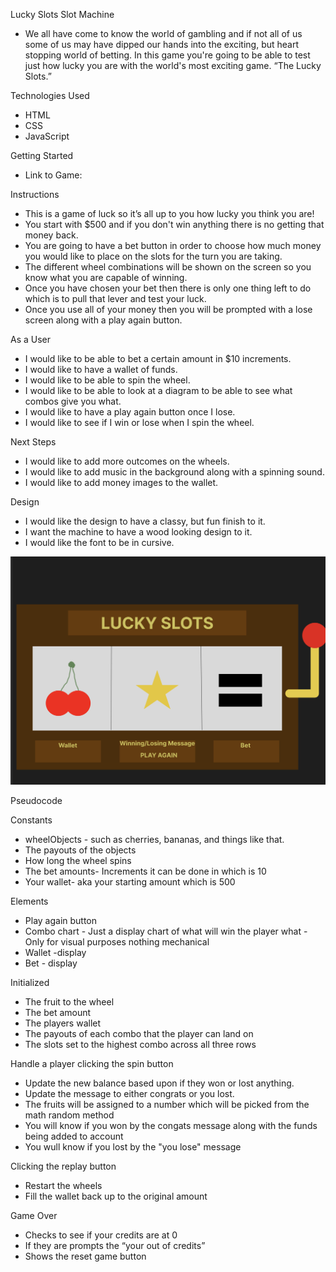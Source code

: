 Lucky Slots Slot Machine
- We all have come to know the world of gambling and if not all of us some of us may have dipped our hands into the exciting, but heart stopping world of betting. In this game you're going to be able to test just how lucky you are with the world's most exciting game. “The Lucky Slots.”

Technologies Used
- HTML
- CSS 
- JavaScript

Getting Started 
- Link to Game:

Instructions
- This is a game of luck so it’s all up to you how lucky you think you are!
- You start with $500 and if you don't win anything there is no getting that money back.
- You are going to have a bet button in order to choose how much money you would like to place on the slots for the turn you are taking.
- The different wheel combinations will be shown on the screen so you know what you are capable of winning.
- Once you have chosen your bet then there is only one thing left to do which is to pull that lever and test your luck.
- Once you use all of your money then you will be prompted with a lose screen along with a play again button.

As a User 
- I would like to be able to bet a certain amount in $10 increments.
- I would like to have a wallet of funds.
- I would like to be able to spin the wheel.
- I would like to be able to look at a diagram to be able to see what combos give you what.
- I would like to have a play again button once I lose.
- I would like to see if I win or lose when I spin the wheel.

Next Steps 
- I would like to add more outcomes on the wheels.
- I would like to add music in the background along with a spinning sound.
- I would like to add money images to the wallet.

Design
- I would like the design to have a classy, but fun finish to it.
- I want the machine to have a wood looking design to it.
- I would like the font to be in cursive.

![WireFrame](<Screenshot 2023-08-18 at 12.30.27 PM.png>)

Pseudocode 

Constants 
- wheelObjects - such as cherries, bananas, and things like that.
- The payouts of the objects 
- How long the wheel spins
- The bet amounts- Increments it can be done in which is 10
- Your wallet- aka your starting amount which is 500

Elements 
- Play again button 
- Combo chart - Just a display chart of what will win the player what - Only for visual purposes nothing mechanical
- Wallet -display
- Bet - display

Initialized 
- The fruit to the wheel
- The bet amount 
- The players wallet 
- The payouts of each combo that the player can land on
- The slots set to the highest combo across all three rows

Handle a player clicking the spin button
- Update the new balance based upon if they won or lost anything.
- Update the message to either congrats or you lost.
- The fruits will be assigned to a number which will be picked from the math random method
- You will know if you won by the congats message along with the funds being added to account
- You wull know if you lost by the "you lose" message

Clicking the replay button
- Restart the wheels 
- Fill the wallet back up to the original amount 

Game Over 
- Checks to see if your credits are at 0
- If they are prompts the “your out of credits” 
- Shows the reset game button
